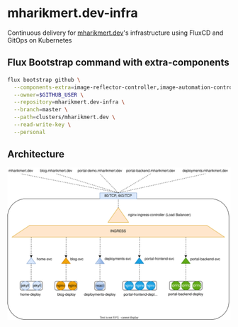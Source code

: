 # mharikmert.dev-infra
Continuous delivery for [mharikmert.dev](https://mharikmert.dev)'s infrastructure using FluxCD and GitOps on Kubernetes

## Flux Bootstrap command with extra-components
```bash
flux bootstrap github \
  --components-extra=image-reflector-controller,image-automation-controller \
  --owner=$GITHUB_USER \
  --repository=mharikmert.dev-infra \
  --branch=master \
  --path=clusters/mharikmert.dev \
  --read-write-key \
  --personal
  ```


## Architecture
![infra](./infra.drawio.svg)
